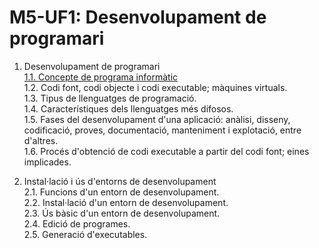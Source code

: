 # M5-UF1: Desenvolupament de programari   

1. Desenvolupament de programari   
 [1.1. Concepte de programa informàtic](programa_informatic.md "Concepte de programa informàtic")   
 1.2. Codi font, codi objecte i codi executable; màquines virtuals.   
 1.3. Tipus de llenguatges de programació.   
 1.4. Característiques dels llenguatges més difosos.   
 1.5. Fases del desenvolupament d'una aplicació: anàlisi, disseny, codificació, proves, documentació, manteniment i explotació, entre d'altres.   
 1.6. Procés d'obtenció de codi executable a partir del codi font; eines implicades.   

2. Instal·lació i ús d'entorns de desenvolupament   
 2.1. Funcions d'un entorn de desenvolupament.   
 2.2. Instal·lació d'un entorn de desenvolupament.   
 2.3. Ús bàsic d'un entorn de desenvolupament.   
 2.4. Edició de programes.   
 2.5. Generació d'executables.   
